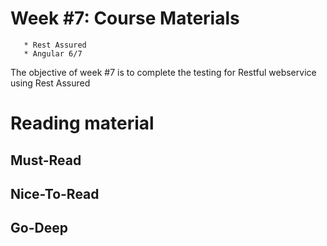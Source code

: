 # Week #7: Course Materials
       * Rest Assured
       * Angular 6/7

The objective of week #7 is to complete the testing for Restful webservice using Rest Assured
    
# Reading material

## Must-Read

## Nice-To-Read

## Go-Deep

  
